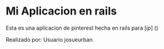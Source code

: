 # Mi Aplicacion en rails

Esta es una aplicacion de pinterest hecha en rails para
[*ip*] ()

Realizado por: Usuario josueurban
